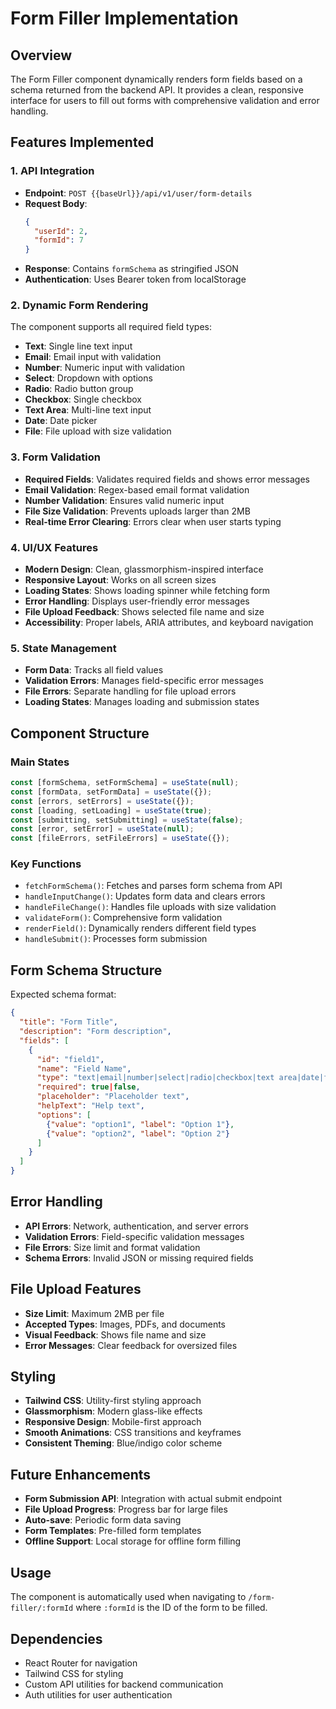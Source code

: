 # Form Filler Implementation

## Overview
The Form Filler component dynamically renders form fields based on a schema returned from the backend API. It provides a clean, responsive interface for users to fill out forms with comprehensive validation and error handling.

## Features Implemented

### 1. API Integration
- **Endpoint**: `POST {{baseUrl}}/api/v1/user/form-details`
- **Request Body**: 
  ```json
  {
    "userId": 2,
    "formId": 7
  }
  ```
- **Response**: Contains `formSchema` as stringified JSON
- **Authentication**: Uses Bearer token from localStorage

### 2. Dynamic Form Rendering
The component supports all required field types:
- **Text**: Single line text input
- **Email**: Email input with validation
- **Number**: Numeric input with validation
- **Select**: Dropdown with options
- **Radio**: Radio button group
- **Checkbox**: Single checkbox
- **Text Area**: Multi-line text input
- **Date**: Date picker
- **File**: File upload with size validation

### 3. Form Validation
- **Required Fields**: Validates required fields and shows error messages
- **Email Validation**: Regex-based email format validation
- **Number Validation**: Ensures valid numeric input
- **File Size Validation**: Prevents uploads larger than 2MB
- **Real-time Error Clearing**: Errors clear when user starts typing

### 4. UI/UX Features
- **Modern Design**: Clean, glassmorphism-inspired interface
- **Responsive Layout**: Works on all screen sizes
- **Loading States**: Shows loading spinner while fetching form
- **Error Handling**: Displays user-friendly error messages
- **File Upload Feedback**: Shows selected file name and size
- **Accessibility**: Proper labels, ARIA attributes, and keyboard navigation

### 5. State Management
- **Form Data**: Tracks all field values
- **Validation Errors**: Manages field-specific error messages
- **File Errors**: Separate handling for file upload errors
- **Loading States**: Manages loading and submission states

## Component Structure

### Main States
```javascript
const [formSchema, setFormSchema] = useState(null);
const [formData, setFormData] = useState({});
const [errors, setErrors] = useState({});
const [loading, setLoading] = useState(true);
const [submitting, setSubmitting] = useState(false);
const [error, setError] = useState(null);
const [fileErrors, setFileErrors] = useState({});
```

### Key Functions
- `fetchFormSchema()`: Fetches and parses form schema from API
- `handleInputChange()`: Updates form data and clears errors
- `handleFileChange()`: Handles file uploads with size validation
- `validateForm()`: Comprehensive form validation
- `renderField()`: Dynamically renders different field types
- `handleSubmit()`: Processes form submission

## Form Schema Structure
Expected schema format:
```json
{
  "title": "Form Title",
  "description": "Form description",
  "fields": [
    {
      "id": "field1",
      "name": "Field Name",
      "type": "text|email|number|select|radio|checkbox|text area|date|file",
      "required": true|false,
      "placeholder": "Placeholder text",
      "helpText": "Help text",
      "options": [
        {"value": "option1", "label": "Option 1"},
        {"value": "option2", "label": "Option 2"}
      ]
    }
  ]
}
```

## Error Handling
- **API Errors**: Network, authentication, and server errors
- **Validation Errors**: Field-specific validation messages
- **File Errors**: Size limit and format validation
- **Schema Errors**: Invalid JSON or missing required fields

## File Upload Features
- **Size Limit**: Maximum 2MB per file
- **Accepted Types**: Images, PDFs, and documents
- **Visual Feedback**: Shows file name and size
- **Error Messages**: Clear feedback for oversized files

## Styling
- **Tailwind CSS**: Utility-first styling approach
- **Glassmorphism**: Modern glass-like effects
- **Responsive Design**: Mobile-first approach
- **Smooth Animations**: CSS transitions and keyframes
- **Consistent Theming**: Blue/indigo color scheme

## Future Enhancements
- **Form Submission API**: Integration with actual submit endpoint
- **File Upload Progress**: Progress bar for large files
- **Auto-save**: Periodic form data saving
- **Form Templates**: Pre-filled form templates
- **Offline Support**: Local storage for offline form filling

## Usage
The component is automatically used when navigating to `/form-filler/:formId` where `:formId` is the ID of the form to be filled.

## Dependencies
- React Router for navigation
- Tailwind CSS for styling
- Custom API utilities for backend communication
- Auth utilities for user authentication 